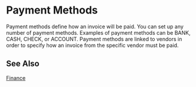<properties
                pageTitle="Payment Methods| Project “Madeira”" 
                description="Describes what payment methods are and how they are used." 
                services="project-madeira" 
                documentationCenter=""
                authors="edupont04"/>
<tags
    ms.service="project-madeira"
    ms.topic="article"
    ms.devlang="na"
    ms.topic="article"
    ms.tgt_pltfrm="na"
    ms.workload="Madeira"
    ms.date="05/12/2016"
    ms.author="edupont04" />
                
# Payment Methods
Payment methods define how an invoice will be paid. You can set up any number of payment methods. Examples of payment methods can be BANK, CASH, CHECK, or ACCOUNT. 
Payment methods are linked to vendors in order to specify how an invoice from the specific vendor must be paid.

## See Also
[Finance](finance.md)  